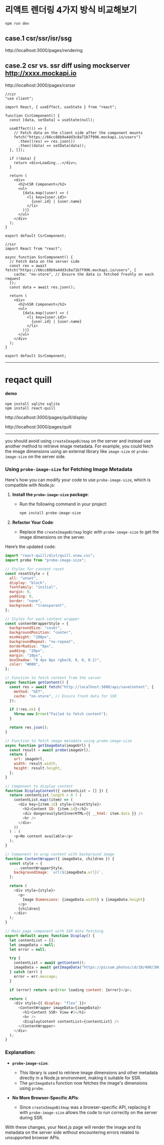 # 리액트 렌더링 4가지 방식 비교해보기

```
npm run dev
```

## case.1 csr/ssr/isr/ssg

http://localhost:3000/pages/rendering

## case.2 csr vs. ssr diff using mockserver http://xxxx.mockapi.io

http://localhost:3000/pages/csrssr

```
//csr
"use client";

import React, { useEffect, useState } from "react";

function CsrComponent() {
  const [data, setData] = useState(null);

  useEffect(() => {
    // Fetch data on the client side after the component mounts
    fetch("https://66cc88b9a4dd3c8a71b7f996.mockapi.io/users")
      .then((res) => res.json())
      .then((data) => setData(data));
  }, []);

  if (!data) {
    return <div>Loading...</div>;
  }

  return (
    <div>
      <h2>CSR Component</h2>
      <ul>
        {data.map((user) => (
          <li key={user.id}>
            {user.id} | {user.name}
          </li>
        ))}
      </ul>
    </div>
  );
}

export default CsrComponent;
```

```
//ssr
import React from "react";

async function SsrComponent() {
  // Fetch data on the server side
  const res = await fetch("https://66cc88b9a4dd3c8a71b7f996.mockapi.io/users", {
    cache: "no-store", // Ensure the data is fetched freshly on each request
  });
  const data = await res.json();

  return (
    <div>
      <h2>SSR Component</h2>
      <ul>
        {data.map((user) => (
          <li key={user.id}>
            {user.id} | {user.name}
          </li>
        ))}
      </ul>
    </div>
  );
}

export default SsrComponent;

```

---

# reqact quill

#### demo

```
npm install sqlite sqlite
npm install react-quill
```

http://localhost:3000/pages/quill/display

http://localhost:3000/pages/quill

---

you should avoid using `createImageBitmap` on the server and instead use another method to retrieve image metadata. For example, you could fetch the image dimensions using an external library like `image-size` or `probe-image-size` on the server side.

### Using `probe-image-size` for Fetching Image Metadata

Here's how you can modify your code to use `probe-image-size`, which is compatible with Node.js:

1. **Install the `probe-image-size` package**:

   - Run the following command in your project:
     ```bash
     npm install probe-image-size
     ```

2. **Refactor Your Code**:
   - Replace the `createImageBitmap` logic with `probe-image-size` to get the image dimensions on the server.

Here’s the updated code:

```javascript
import "react-quill/dist/quill.snow.css";
import probe from "probe-image-size";

// Styles for content reset
const resetStyle = {
  all: "unset",
  display: "block",
  fontFamily: "initial",
  margin: 0,
  padding: 0,
  border: "none",
  background: "transparent",
};

// Styles for each content wrapper
const contentWrapperStyle = {
  backgroundSize: "cover",
  backgroundPosition: "center",
  minHeight: "200px",
  backgroundRepeat: "no-repeat",
  borderRadius: "8px",
  padding: "20px",
  margin: "10px",
  boxShadow: "0 4px 8px rgba(0, 0, 0, 0.1)",
  color: "#000",
};

// Function to fetch content from the server
async function getContent() {
  const res = await fetch("http://localhost:3000/api/saveContent", {
    method: "GET",
    cache: "no-store", // Ensure fresh data for SSR
  });

  if (!res.ok) {
    throw new Error("Failed to fetch content");
  }

  return res.json();
}

// Function to fetch image metadata using probe-image-size
async function getImageData(imageUrl) {
  const result = await probe(imageUrl);
  return {
    url: imageUrl,
    width: result.width,
    height: result.height,
  };
}

// Component to display content
function DisplayContent({ contentList = [] }) {
  return contentList.length > 0 ? (
    contentList.map((item) => (
      <div key={item.id} style={resetStyle}>
        <h2>Content ID: {item.id}</h2>
        <div dangerouslySetInnerHTML={{ __html: item.data }} />
        <hr />
      </div>
    ))
  ) : (
    <p>No content available</p>
  );
}

// Component to wrap content with background image
function ContentWrapper({ imageData, children }) {
  const style = {
    ...contentWrapperStyle,
    backgroundImage: `url(${imageData.url})`,
  };

  return (
    <div style={style}>
      <p>
        Image Dimensions: {imageData.width} x {imageData.height}
      </p>
      {children}
    </div>
  );
}

// Main page component with SSR data fetching
export default async function Display() {
  let contentList = [];
  let imageData = null;
  let error = null;

  try {
    contentList = await getContent();
    imageData = await getImageData("https://picsum.photos/id/10/400/300");
  } catch (err) {
    error = err.message;
  }

  if (error) return <p>Error loading content: {error}</p>;

  return (
    <div style={{ display: "flex" }}>
      <ContentWrapper imageData={imageData}>
        <h1>Content SSR+ View #1</h1>
        <hr />
        <DisplayContent contentList={contentList} />
      </ContentWrapper>
    </div>
  );
}
```

### Explanation:

- **`probe-image-size`**:

  - This library is used to retrieve image dimensions and other metadata directly in a Node.js environment, making it suitable for SSR.
  - The `getImageData` function now fetches the image's dimensions using `probe`.

- **No More Browser-Specific APIs**:
  - Since `createImageBitmap` was a browser-specific API, replacing it with `probe-image-size` allows the code to run correctly on the server during SSR.

With these changes, your Next.js page will render the image and its metadata on the server side without encountering errors related to unsupported browser APIs.
